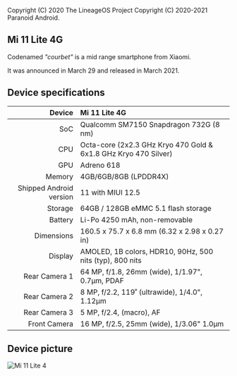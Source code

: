 Copyright (C) 2020 The LineageOS Project
Copyright (C) 2020-2021 Paranoid Android.

## Mi 11 Lite 4G
Codenamed _"courbet"_ is a mid range smartphone from Xiaomi.

It was announced in March 29 and released in March 2021.

## Device specifications

| Device       | Mi 11 Lite 4G                         |
| -----------: | :----------------------------------------------                       |
| SoC          | Qualcomm SM7150 Snapdragon 732G (8 nm)                                |
| CPU          | Octa-core (2x2.3 GHz Kryo 470 Gold & 6x1.8 GHz Kryo 470 Silver)       |
| GPU          | Adreno 618                                                            |
| Memory       | 4GB/6GB/8GB (LPDDR4X)                                                 |
| Shipped Android version | 11 with MIUI 12.5                                          | 
| Storage      | 64GB / 128GB eMMC 5.1 flash storage                                   |
| Battery      | Li-Po 4250 mAh, non-removable                                         |
| Dimensions   | 160.5 x 75.7 x 6.8 mm (6.32 x 2.98 x 0.27 in)                         |
| Display      | AMOLED, 1B colors, HDR10, 90Hz, 500 nits (typ), 800 nits              |
| Rear Camera 1 | 64 MP, f/1.8, 26mm (wide), 1/1.97", 0.7µm, PDAF                      |
| Rear Camera 2 | 8 MP, f/2.2, 119˚ (ultrawide), 1/4.0", 1.12µm                        |
| Rear Camera 3 | 5 MP, f/2.4, (macro), AF                                             |
| Front Camera | 16 MP, f/2.5, 25mm (wide), 1/3.06" 1.0µm                              |

## Device picture
![Mi 11 Lite 4](https://fdn2.gsmarena.com/vv/pics/xiaomi/xiaomi-mi-11-lite-4g-1.jpg)
